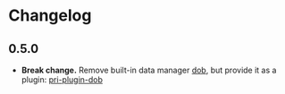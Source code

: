 # Changelog

## 0.5.0

* **Break change.** Remove built-in data manager [dob](https://github.com/dobjs/dob), but provide it as a plugin: [pri-plugin-dob](https://github.com/prijs/plugins/pri-plugin-dob)
